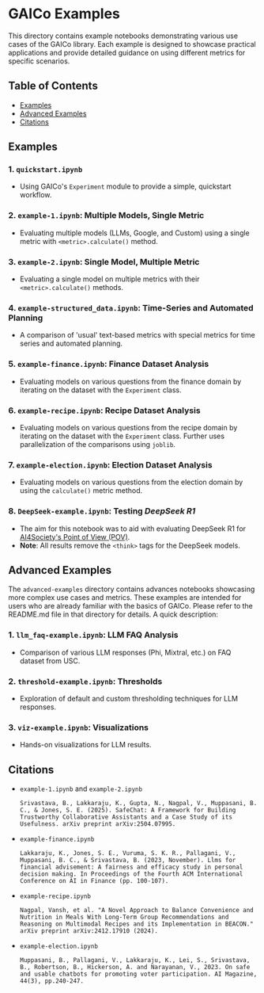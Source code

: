 # GAICo Examples

This directory contains example notebooks demonstrating various use cases of the GAICo library. Each example is designed to showcase practical applications and provide detailed guidance on using different metrics for specific scenarios.

## Table of Contents

- [Examples](#examples)
- [Advanced Examples](#advanced-examples)
- [Citations](#citations)

## Examples

### 1. `quickstart.ipynb`

- Using GAICo's `Experiment` module to provide a simple, quickstart workflow.

### 2. `example-1.ipynb`: Multiple Models, Single Metric

- Evaluating multiple models (LLMs, Google, and Custom) using a single metric with `<metric>.calculate()` method.

### 3. `example-2.ipynb`: Single Model, Multiple Metric

- Evaluating a single model on multiple metrics with their `<metric>.calculate()` methods.

### 4. `example-structured_data.ipynb`: Time-Series and Automated Planning

- A comparison of 'usual' text-based metrics with special metrics for time series and automated planning.

### 5. `example-finance.ipynb`: Finance Dataset Analysis

- Evaluating models on various questions from the finance domain by iterating on the dataset with the `Experiment` class.

### 6. `example-recipe.ipynb`: Recipe Dataset Analysis

- Evaluating models on various questions from the recipe domain by iterating on the dataset with the `Experiment` class. Further uses parallelization of the comparisons using `joblib`.

### 7. `example-election.ipynb`: Election Dataset Analysis

- Evaluating models on various questions from the election domain by using the `calculate()` metric method.

### 8. `DeepSeek-example.ipynb`: Testing _DeepSeek R1_

- The aim for this notebook was to aid with evaluating DeepSeek R1 for [AI4Society's Point of View (POV)](https://drive.google.com/file/d/1ErR1xT7ftvmHiUyYrdUbjyd4qCK_FxKX/view?usp=sharing).
- **Note**: All results remove the `<think>` tags for the DeepSeek models.

## Advanced Examples

The `advanced-examples` directory contains advances notebooks showcasing more complex use cases and metrics. These examples are intended for users who are already familiar with the basics of GAICo. Please refer to the README.md file in that directory for details. A quick description:

### 1. `llm_faq-example.ipynb`: LLM FAQ Analysis

- Comparison of various LLM responses (Phi, Mixtral, etc.) on FAQ dataset from USC.

### 2. `threshold-example.ipynb`: Thresholds

- Exploration of default and custom thresholding techniques for LLM responses.

### 3. `viz-example.ipynb`: Visualizations

- Hands-on visualizations for LLM results.

## Citations

- `example-1.ipynb` and `example-2.ipynb`

  ```
  Srivastava, B., Lakkaraju, K., Gupta, N., Nagpal, V., Muppasani, B. C., & Jones, S. E. (2025). SafeChat: A Framework for Building Trustworthy Collaborative Assistants and a Case Study of its Usefulness. arXiv preprint arXiv:2504.07995.
  ```

- `example-finance.ipynb`

  ```
  Lakkaraju, K., Jones, S. E., Vuruma, S. K. R., Pallagani, V., Muppasani, B. C., & Srivastava, B. (2023, November). Llms for financial advisement: A fairness and efficacy study in personal decision making. In Proceedings of the Fourth ACM International Conference on AI in Finance (pp. 100-107).
  ```

- `example-recipe.ipynb`

  ```
  Nagpal, Vansh, et al. "A Novel Approach to Balance Convenience and Nutrition in Meals With Long-Term Group Recommendations and Reasoning on Multimodal Recipes and its Implementation in BEACON." arXiv preprint arXiv:2412.17910 (2024).
  ```

- `example-election.ipynb`

  ```
  Muppasani, B., Pallagani, V., Lakkaraju, K., Lei, S., Srivastava, B., Robertson, B., Hickerson, A. and Narayanan, V., 2023. On safe and usable chatbots for promoting voter participation. AI Magazine, 44(3), pp.240-247.
  ```
